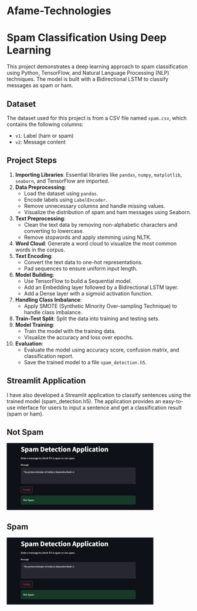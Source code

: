 # Afame-Technologies

# Spam Classification Using Deep Learning

This project demonstrates a deep learning approach to spam classification using Python, TensorFlow, and Natural Language Processing (NLP) techniques. The model is built with a Bidirectional LSTM to classify messages as spam or ham.

## Dataset
The dataset used for this project is from a CSV file named `spam.csv`, which contains the following columns:
- `v1`: Label (ham or spam)
- `v2`: Message content

## Project Steps
1. **Importing Libraries**: Essential libraries like `pandas`, `numpy`, `matplotlib`, `seaborn`, and TensorFlow are imported.
2. **Data Preprocessing**:
    - Load the dataset using `pandas`.
    - Encode labels using `LabelEncoder`.
    - Remove unnecessary columns and handle missing values.
    - Visualize the distribution of spam and ham messages using Seaborn.
3. **Text Preprocessing**:
    - Clean the text data by removing non-alphabetic characters and converting to lowercase.
    - Remove stopwords and apply stemming using NLTK.
4. **Word Cloud**: Generate a word cloud to visualize the most common words in the corpus.
5. **Text Encoding**:
    - Convert the text data to one-hot representations.
    - Pad sequences to ensure uniform input length.
6. **Model Building**:
    - Use TensorFlow to build a Sequential model.
    - Add an Embedding layer followed by a Bidirectional LSTM layer.
    - Add a Dense layer with a sigmoid activation function.
7. **Handling Class Imbalance**:
    - Apply SMOTE (Synthetic Minority Over-sampling Technique) to handle class imbalance.
8. **Train-Test Split**: Split the data into training and testing sets.
9. **Model Training**:
    - Train the model with the training data.
    - Visualize the accuracy and loss over epochs.
10. **Evaluation**:
    - Evaluate the model using accuracy score, confusion matrix, and classification report.
    - Save the trained model to a file `spam_detection.h5`.

## **Streamlit Application**

I have also developed a Streamlit application to classify sentences using the trained model (spam_detection.h5). The application provides an easy-to-use interface for users to input a sentence and get a classification result (spam or ham).

## **Not Spam**
<img src="https://github.com/Abeshith/Afame_Technologies/blob/main/outputs/not%20spam.png" width="400">

## **Spam**
<img src="https://github.com/Abeshith/Afame_Technologies/blob/main/outputs/not%20spam.png" width="400">



